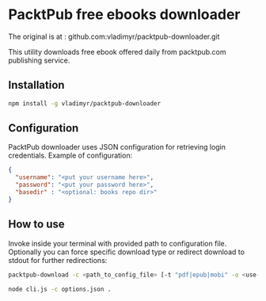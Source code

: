 PacktPub free ebooks downloader
===============================

The original is at : github.com:vladimyr/packtpub-downloader.git

This utility downloads free ebook offered daily from packtpub.com
publishing service.

## Installation

```bash    
npm install -g vladimyr/packtpub-downloader
```

## Configuration

PacktPub downloader uses JSON configuration for retrieving login 
credentials. Example of configuration:

```json
{
  "username": "<put your username here>",
  "password": "<put your password here>",
  "basedir" : "<optional: books repo dir>"
}        
```


## How to use

Invoke inside your terminal with provided path to configuration file.
Optionally you can force specific download type or redirect download to
stdout for further redirections:

```bash
packtpub-download -c <path_to_config_file> [-t "pdf|epub|mobi" -o <use-stdout> -f "books_dir"]

node cli.js -c options.json .
```
